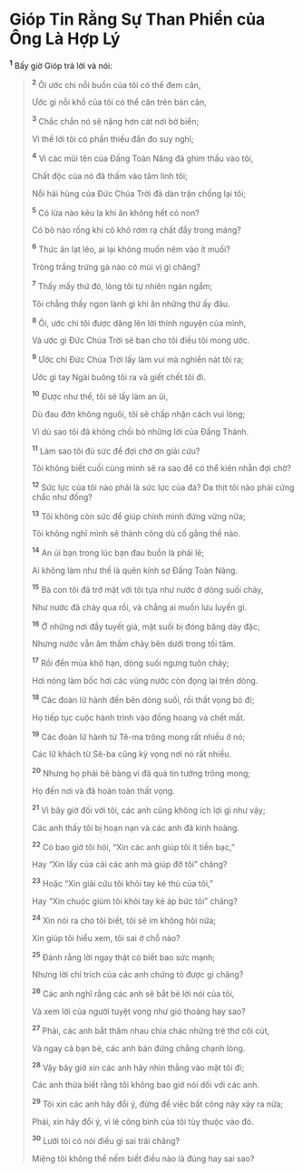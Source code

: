 # Gióp Tin Rằng Sự Than Phiền của Ông Là Hợp Lý

<sup><b>1</b></sup> Bấy giờ Gióp trả lời và nói:

> <sup><b>2</b></sup> Ôi ước chi nỗi buồn của tôi có thể đem cân,
>
> Ước gì nỗi khổ của tôi có thể cân trên bàn cân,
>
> <sup><b>3</b></sup> Chắc chắn nó sẽ nặng hơn cát nơi bờ biển;
>
> Vì thế lời tôi có phần thiếu đắn đo suy nghĩ;
>
> <sup><b>4</b></sup> Vì các mũi tên của Đấng Toàn Năng đã ghim thấu vào tôi,
>
> Chất độc của nó đã thấm vào tâm linh tôi;
>
> Nỗi hãi hùng của Đức Chúa Trời đã dàn trận chống lại tôi;
>
> <sup><b>5</b></sup> Có lừa nào kêu la khi ăn không hết cỏ non?
>
> Có bò nào rống khi cỏ khô rơm rạ chất đầy trong máng?
>
> <sup><b>6</b></sup> Thức ăn lạt lẽo, ai lại không muốn nêm vào ít muối?
>
> Tròng trắng trứng gà nào có mùi vị gì chăng?
>
> <sup><b>7</b></sup> Thấy mấy thứ đó, lòng tôi tự nhiên ngán ngẩm;
>
> Tôi chẳng thấy ngon lành gì khi ăn những thứ ấy đâu.
>
> <sup><b>8</b></sup> Ôi, ước chi tôi được dâng lên lời thỉnh nguyện của mình,
>
> Và ước gì Đức Chúa Trời sẽ ban cho tôi điều tôi mong ước.
>
> <sup><b>9</b></sup> Ước chi Đức Chúa Trời lấy làm vui mà nghiền nát tôi ra;
>
> Ước gì tay Ngài buông tôi ra và giết chết tôi đi.
>
> <sup><b>10</b></sup> Được như thế, tôi sẽ lấy làm an ủi,
>
> Dù đau đớn không nguôi, tôi sẽ chấp nhận cách vui lòng;
>
> Vì dù sao tôi đã không chối bỏ những lời của Đấng Thánh.
>
> <sup><b>11</b></sup> Làm sao tôi đủ sức để đợi chờ ơn giải cứu?
>
> Tôi không biết cuối cùng mình sẽ ra sao để có thể kiên nhẫn đợi chờ?
>
> <sup><b>12</b></sup> Sức lực của tôi nào phải là sức lực của đá? Da thịt tôi nào phải cứng chắc như đồng?
>
> <sup><b>13</b></sup> Tôi không còn sức để giúp chính mình đứng vững nữa;
>
> Tôi không nghĩ mình sẽ thành công dù cố gắng thế nào.
>
> <sup><b>14</b></sup> An ủi bạn trong lúc bạn đau buồn là phải lẽ;
>
> Ai không làm như thế là quên kính sợ Đấng Toàn Năng.
>
> <sup><b>15</b></sup> Bà con tôi đã trở mặt với tôi tựa như nước ở dòng suối chảy,
>
> Như nước đã chảy qua rồi, và chẳng ai muốn lưu luyến gì.
>
> <sup><b>16</b></sup> Ở những nơi đầy tuyết giá, mặt suối bị đóng băng dày đặc;
>
> Nhưng nước vẫn âm thầm chảy bên dưới trong tối tăm.
>
> <sup><b>17</b></sup> Rồi đến mùa khô hạn, dòng suối ngưng tuôn chảy;
>
> Hơi nóng làm bốc hơi các vũng nước còn đọng lại trên dòng.
>
> <sup><b>18</b></sup> Các đoàn lữ hành đến bên dòng suối, rồi thất vọng bỏ đi;
>
> Họ tiếp tục cuộc hành trình vào đồng hoang và chết mất.
>
> <sup><b>19</b></sup> Các đoàn lữ hành từ Tê-ma trông mong rất nhiều ở nó;
>
> Các lữ khách từ Sê-ba cũng kỳ vọng nơi nó rất nhiều.
>
> <sup><b>20</b></sup> Nhưng họ phải bẽ bàng vì đã quá tin tưởng trông mong;
>
> Họ đến nơi và đã hoàn toàn thất vọng.
>
> <sup><b>21</b></sup> Vì bây giờ đối với tôi, các anh cũng không ích lợi gì như vậy;
>
> Các anh thấy tôi bị hoạn nạn và các anh đã kinh hoàng.
>
> <sup><b>22</b></sup> Có bao giờ tôi hỏi, “Xin các anh giúp tôi ít tiền bạc,”
>
> Hay “Xin lấy của cải các anh mà giúp đỡ tôi” chăng?
>
> <sup><b>23</b></sup> Hoặc “Xin giải cứu tôi khỏi tay kẻ thù của tôi,”
>
> Hay “Xin chuộc giùm tôi khỏi tay kẻ áp bức tôi” chăng?
>
> <sup><b>24</b></sup> Xin nói ra cho tôi biết, tôi sẽ im không hỏi nữa;
>
> Xin giúp tôi hiểu xem, tôi sai ở chỗ nào?
>
> <sup><b>25</b></sup> Đành rằng lời ngay thật có biết bao sức mạnh;
>
> Nhưng lời chỉ trích của các anh chứng tỏ được gì chăng?
>
> <sup><b>26</b></sup> Các anh nghĩ rằng các anh sẽ bắt bẻ lời nói của tôi,
>
> Và xem lời của người tuyệt vọng như gió thoảng hay sao?
>
> <sup><b>27</b></sup> Phải, các anh bắt thăm nhau chia chác những trẻ thơ côi cút,
>
> Và ngay cả bạn bè, các anh bán đứng chẳng chạnh lòng.
>
> <sup><b>28</b></sup> Vậy bây giờ xin các anh hãy nhìn thẳng vào mặt tôi đi;
>
> Các anh thừa biết rằng tôi không bao giờ nói dối với các anh.
>
> <sup><b>29</b></sup> Tôi xin các anh hãy đổi ý, đừng để việc bất công này xảy ra nữa;
>
> Phải, xin hãy đổi ý, vì lẽ công bình của tôi tùy thuộc vào đó.
>
> <sup><b>30</b></sup> Lưỡi tôi có nói điều gì sai trái chăng?
>
> Miệng tôi không thể nếm biết điều nào là đúng hay sai sao?
